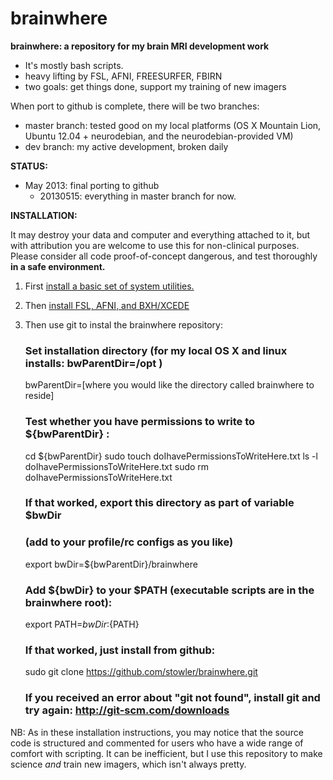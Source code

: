 brainwhere
==========

**brainwhere: a repository for my brain MRI development work**
- It's mostly bash scripts. 
- heavy lifting by FSL, AFNI, FREESURFER, FBIRN
- two goals: get things done, support my training of new imagers

When port to github is complete, there will be two branches:
- master branch: tested good on my local platforms (OS X Mountain Lion, Ubuntu 12.04 + neurodebian, and the neurodebian-provided VM)
- dev branch: my active development, broken daily

**STATUS:**
- May 2013: final porting to github
  - 20130515: everything in master branch for now. 

**INSTALLATION:**

It may destroy your data and computer and everything attached to it, 
but with attribution you are welcome to use this for non-clinical purposes.
Please consider all code proof-of-concept dangerous, and test thoroughly 
**in a safe environment.** 

1. First [install a basic set of system utilities.](https://github.com/stowler/stowlerGeneralComputing/blob/master/docs/setupBasicScriptingEnvironment.md#setupbasicscriptingenvironmentmd)
2. Then [install FSL, AFNI, and BXH/XCEDE](https://gist.github.com/stowler/5544473)
3. Then use git to instal the brainwhere repository:


    ### Set installation directory (for my local OS X and linux installs: bwParentDir=/opt )
    bwParentDir=[where you would like the directory called brainwhere to reside]
    ### Test whether you have permissions to write to ${bwParentDir} :
    cd ${bwParentDir}
    sudo touch doIhavePermissionsToWriteHere.txt 
    ls -l doIhavePermissionsToWriteHere.txt
    sudo rm doIhavePermissionsToWriteHere.txt
    ### If that worked, export this directory as part of variable $bwDir 
    ### (add to your profile/rc configs as you like)
    export bwDir=${bwParentDir}/brainwhere
    ### Add ${bwDir} to your $PATH (executable scripts are in the brainwhere root):
    export PATH=${bwDir}:${PATH}
    ### If that worked, just install from github:
    sudo git clone https://github.com/stowler/brainwhere.git 
    ### If you received an error about "git not found", install git and try again: http://git-scm.com/downloads

NB: As in these installation instructions, you may notice that the source code is structured and commented
for users who have a wide range of comfort with scripting.
It can be inefficient, but I use this repository to make science *and* train new imagers, which isn't always pretty.

